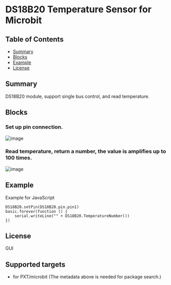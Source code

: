# DS18B20 Temperature Sensor for Microbit 

## Table of Contents

* [Summary](#summary)
* [Blocks](#blocks)
* [Example](#example)
* [License](#license)

## Summary
DS18B20 module, support single bus control, and read temperature.

## Blocks
### Set up pin connection. 
![image](https://github.com/DFRobot/pxt-ds18b20/blob/master/image/pin.png)<br>

### Read temperature, return a number, the value is amplifies up to 100 times.
![image](https://github.com/DFRobot/pxt-ds18b20/blob/master/image/number.png)<br>

## Example
Example for JavaScript
```
DS18B20.setPin(DS18B20.pin.pin1)
basic.forever(function () {
    serial.writeLine("" + DS18B20.TemperatureNumber())
})

```

## License

GUI
## Supported targets

* for PXT/microbit
(The metadata above is needed for package search.)


